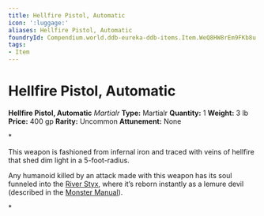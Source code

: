 ```yaml
---
title: Hellfire Pistol, Automatic
icon: ':luggage:'
aliases: Hellfire Pistol, Automatic
foundryId: Compendium.world.ddb-eureka-ddb-items.Item.WeQ8HW8rEm9FKb8u
tags:
- Item
---
```


# Hellfire Pistol, Automatic

**Hellfire Pistol, Automatic**
_Martialr_
**Type:** Martialr
**Quantity:** 1
**Weight:** 3 lb
**Price:** 400 gp
**Rarity:** Uncommon
**Attunement:** None

*<p>This weapon is fashioned from infernal iron and traced with veins of hellfire that shed dim light in a 5-foot-radius.

Any humanoid killed by an attack made with this weapon has its soul funneled into the <a href="https://www.dndbeyond.com/sources/bgdia/avernus#RiverStyx">River Styx</a>, where it’s reborn instantly as a lemure devil (described in the <a href="https://www.dndbeyond.com/sources/mm">Monster Manual</a>).</p>*